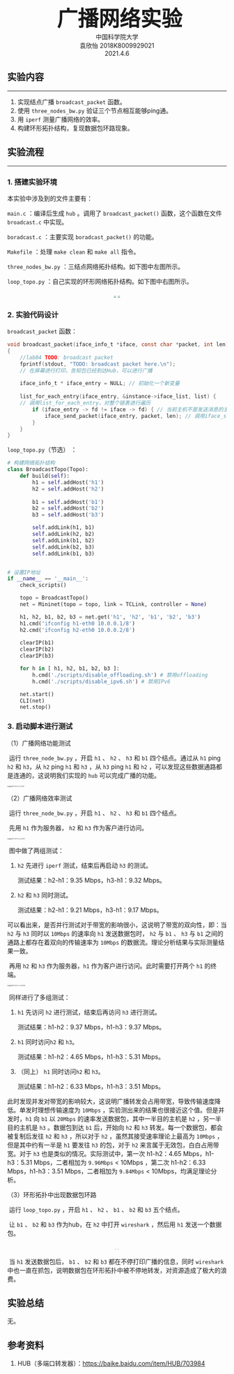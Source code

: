 <center><font size='30'><b> 广播网络实验 </b></font></center>


<center> 中国科学院大学 </center>

<center>袁欣怡 2018K8009929021</center>

<center> 2021.4.6 </center>

## 实验内容

---

1. 实现结点广播 `broadcast_packet` 函数。
2. 使用 `three_nodes_bw.py` 验证三个节点相互能够ping通。
3. 用 `iperf` 测量广播网络的效率。
4. 构建环形拓扑结构，复现数据包环路现象。



## 实验流程

---

### 1. 搭建实验环境

本实验中涉及到的文件主要有：

`main.c` ：编译后生成 `hub` 。调用了 `broadcast_packet()` 函数，这个函数在文件 `broadcast.c` 中实现。

`boradcast.c` ：主要实现 `boradcast_packet()` 的功能。

`Makefile` ：处理 `make clean` 和 `make all` 指令。

`three_nodes_bw.py` ：三结点网络拓扑结构。如下图中左图所示。

`loop_topo.py` ：自己实现的环形网络拓扑结构。如下图中右图所示。

<center>
<figure class="half">   
    <img src="/Users/smx1228/Desktop/截屏2021-04-08 上午11.15.12.png" style="zoom:30%;">     
    <img src="/Users/smx1228/Desktop/截屏2021-04-08 上午11.15.51.png" style="zoom:30%;"> 
</figure>
</center>


### 2. 实验代码设计

`broadcast_packet` 函数：

```c
void broadcast_packet(iface_info_t *iface, const char *packet, int len)
{
	//lab04 TODO: broadcast packet 
	fprintf(stdout, "TODO: broadcast packet here.\n");
    // 在屏幕进行打印，告知包已经到达Hub，可以进行广播
    
	iface_info_t * iface_entry = NULL; // 初始化一个新变量
    
	list_for_each_entry(iface_entry, &instance->iface_list, list) { 
    // 调用list_for_each_entry，对整个链表进行遍历
		if (iface_entry -> fd != iface -> fd) { // 当前主机不是发送消息的主机
			iface_send_packet(iface_entry, packet, len); // 调用iface_send_packet，发包给这个主机
		}
	}
}
```

`loop_topo.py`（节选） ：

```python
# 构建网络拓扑结构 
class BroadcastTopo(Topo):
    def build(self):
        h1 = self.addHost('h1')
        h2 = self.addHost('h2')
       
        b1 = self.addHost('b1')
        b2 = self.addHost('b2')
        b3 = self.addHost('b3')

        self.addLink(h1, b1)
        self.addLink(h2, b2)
        self.addLink(b1, b2)
        self.addLink(b2, b3)
        self.addLink(b1, b3)


# 设置IP地址
if __name__ == '__main__':
    check_scripts()

    topo = BroadcastTopo()
    net = Mininet(topo = topo, link = TCLink, controller = None) 

    h1, h2, b1, b2, b3 = net.get('h1', 'h2', 'b1', 'b2', 'b3')
    h1.cmd('ifconfig h1-eth0 10.0.0.1/8')
    h2.cmd('ifconfig h2-eth0 10.0.0.2/8')
    
    clearIP(b1)
    clearIP(b2)
    clearIP(b3)

    for h in [ h1, h2, b1, b2, b3 ]:
        h.cmd('./scripts/disable_offloading.sh') # 禁用offloading
        h.cmd('./scripts/disable_ipv6.sh') # 禁用IPv6

    net.start()
    CLI(net)
    net.stop()
```



### 3. 启动脚本进行测试

（1）广播网络功能测试

​	运行 `three_node_bw.py` ，开启 `h1` 、 `h2` 、 `h3` 和 `b1` 四个结点。通过从 `h1` ping `h2` 和 `h3`，从 `h2` ping `h1` 和 `h3` ，从 `h3` ping `h1` 和 `h2` ，可以发现这些数据通路都是连通的，这说明我们实现的 `hub` 可以完成广播的功能。

<img src="/Users/smx1228/Desktop/截屏2021-04-07 下午7.01.01.png" alt="截屏2021-04-07 下午7.01.01" style="zoom:20%;" />

（2）广播网络效率测试

​	运行 `three_node_bw.py` ，开启 `h1` 、 `h2` 、 `h3` 和 `b1` 四个结点。

​	先用 `h1` 作为服务器， `h2` 和 `h3` 作为客户进行访问。

<img src="/Users/smx1228/Desktop/截屏2021-04-07 下午7.26.01.png" alt="截屏2021-04-07 下午7.26.01" style="zoom:20%;" />

​	图中做了两组测试：

1. `h2` 先进行 `iperf` 测试，结束后再启动 `h3` 的测试。

   测试结果：h2-h1：9.35 Mbps，h3-h1：9.32 Mbps。

2. `h2` 和 `h3` 同时测试。

   测试结果：h2-h1：9.21 Mbps，h3-h1：9.17 Mbps。
   

​	可以看出来，是否并行测试对于带宽的影响很小，这说明了带宽的双向性，即：当 `h2` 与 `h3` 同时以 `10Mbps` 的速率向 `h1` 发送数据包时， `h2` 与 `b1` 、 `h3` 与 `b1` 之间的通路上都存在着双向的传输速率为 `10Mbps` 的数据流。理论分析结果与实际测量结果一致。

​	再用 `h2` 和 `h3` 作为服务器，`h1` 作为客户进行访问。此时需要打开两个 `h1` 的终端。

<img src="/Users/smx1228/Desktop/截屏2021-04-07 下午7.43.06.png" alt="截屏2021-04-07 下午7.43.06" style="zoom:20%;" />

​	同样进行了多组测试：

1. `h1` 先访问 `h2` 进行测试，结束后再访问 `h3` 进行测试。

   测试结果：h1-h2：9.37 Mbps，h1-h3：9.37 Mbps。

2. `h1` 同时访问`h2` 和 `h3`。

   测试结果：h1-h2：4.65 Mbps，h1-h3：5.31 Mbps。

3. （同上） `h1` 同时访问`h2` 和 `h3`。

   测试结果：h1-h2：6.33 Mbps，h1-h3：3.51 Mbps。

​	此时发现并发对带宽的影响较大，这说明广播转发会占用带宽，导致传输速度降低。单发时理想传输速度为 `10Mbps` ，实验测出来的结果也很接近这个值。但是并发时，`h1` 向 `b1` 以 `20Mbps` 的速率发送数据包，其中一半目的主机是 `h2` ，另一半目的主机是 `h3` 。数据包到达 `b1` 后，开始向 `h2` 和 `h3` 转发。每一个数据包，都会被复制后发往 `h2` 和 `h3` ，所以对于 `h2` ，虽然其接受速率理论上最高为 `10Mbps` ，但是其中约有一半是 `h1` 要发往 `h3` 的包，对于 `h2` 来言属于无效包，白白占用带宽。对于 `h3` 也是类似的情况。实际测试中，第一次 h1-h2：4.65 Mbps，h1-h3：5.31 Mbps，二者相加为 `9.96Mbps` < 10Mbps ，第二次 h1-h2：6.33 Mbps，h1-h3：3.51 Mbps，二者相加为 `9.84Mbps` < 10Mbps，均满足理论分析。

（3）环形拓扑中出现数据包环路

​	运行 `loop_topo.py` ，开启 `h1` 、 `h2` 、 `b1` 、 `b2` 和 `b3` 五个结点。

​	让 `b1` 、 `b2` 和 `b3` 作为hub，在 `h2` 中打开 `wireshark` ，然后用 `h1` 发送一个数据包。

<center>
<figure class="half">   
    <img src="/Users/smx1228/Desktop/截屏2021-04-07 下午7.46.06.png" style="zoom:10%;">     
    <img src="/Users/smx1228/Desktop/截屏2021-04-07 下午7.46.37.png" style="zoom:10%;"> 
</figure>
</center>


​	当 `h1` 发送数据包后， `b1` 、 `b2` 和 `b3` 都在不停打印广播的信息，同时 `wireshark` 中也一直在抓包，说明数据包在环形拓扑中被不停地转发，对资源造成了极大的浪费。



## 实验总结

无。



## 参考资料

1. HUB（多端口转发器）：https://baike.baidu.com/item/HUB/703984
